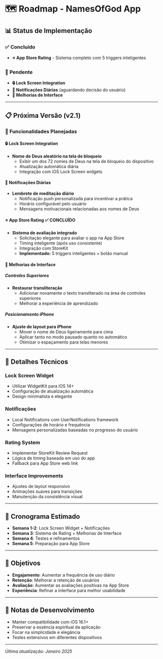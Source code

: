 # 🗺️ Roadmap - NamesOfGod App

## 📊 Status de Implementação

### ✅ **Concluído**
- **⭐ App Store Rating** - Sistema completo com 5 triggers inteligentes

### 🎯 **Pendente**
- **🔒 Lock Screen Integration**
- **🔔 Notificações Diárias** (aguardando decisão do usuário)
- **📱 Melhorias de Interface**

---

## 📋 Próxima Versão (v2.1)

### 🎯 Funcionalidades Planejadas

#### 🔒 **Lock Screen Integration**
- **Nome de Deus aleatório na tela de bloqueio**
  - Exibir um dos 72 nomes de Deus na tela de bloqueio do dispositivo
  - Atualização automática diária
  - Integração com iOS Lock Screen widgets

#### 🔔 **Notificações Diárias**
- **Lembrete de meditação diário**
  - Notificação push personalizada para incentivar a prática
  - Horário configurável pelo usuário
  - Mensagens motivacionais relacionadas aos nomes de Deus

#### ⭐ **App Store Rating** ✅ **CONCLUÍDO**
- **Sistema de avaliação integrado**
  - Solicitação elegante para avaliar o app na App Store
  - Timing inteligente (após uso consistente)
  - Integração com StoreKit
  - **Implementado:** 5 triggers inteligentes + botão manual

#### 📱 **Melhorias de Interface**

##### **Controles Superiores**
- **Restaurar transliteração**
  - Adicionar novamente o texto transliterado na área de controles superiores
  - Melhorar a experiência de aprendizado

##### **Posicionamento iPhone**
- **Ajuste de layout para iPhone**
  - Mover o nome de Deus ligeiramente para cima
  - Aplicar tanto no modo pausado quanto no automático
  - Otimizar o espaçamento para telas menores

---

## 🎨 **Detalhes Técnicos**

### Lock Screen Widget
- Utilizar WidgetKit para iOS 14+
- Configuração de atualização automática
- Design minimalista e elegante

### Notificações
- Local Notifications com UserNotifications framework
- Configurações de horário e frequência
- Mensagens personalizadas baseadas no progresso do usuário

### Rating System
- Implementar StoreKit Review Request
- Lógica de timing baseada em uso do app
- Fallback para App Store web link

### Interface Improvements
- Ajustes de layout responsivo
- Animações suaves para transições
- Manutenção da consistência visual

---

## 📅 **Cronograma Estimado**

- **Semana 1-2**: Lock Screen Widget + Notificações
- **Semana 3**: Sistema de Rating + Melhorias de Interface
- **Semana 4**: Testes e refinamentos
- **Semana 5**: Preparação para App Store

---

## 🎯 **Objetivos**

- **Engajamento**: Aumentar a frequência de uso diário
- **Retenção**: Melhorar a retenção de usuários
- **Avaliação**: Aumentar as avaliações positivas na App Store
- **Experiência**: Refinar a interface para melhor usabilidade

---

## 📝 **Notas de Desenvolvimento**

- Manter compatibilidade com iOS 16.1+
- Preservar a essência espiritual da aplicação
- Focar na simplicidade e elegância
- Testes extensivos em diferentes dispositivos

---

*Última atualização: Janeiro 2025*
